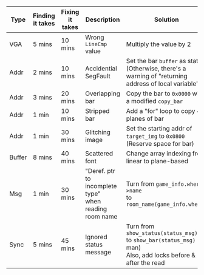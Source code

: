 | Type | Finding it takes | Fixing it takes | Description | Solution |
| ---- | ---------------- | --------------- | ----------- | -------- |
| VGA | 5 mins | 10 mins | Wrong `LineCmp` value | Multiply the value by 2 |
| Addr | 2 mins | 10 mins | Accidential SegFault | Set the bar `buffer` as static (Otherwise, there's a<br>warning of "returning address of local variable")
| Addr | 3 mins | 20 mins | Overlapping bar | Copy the bar to `0x0000` with a modified `copy_bar` |
| Addr | 1 min | 10 mins | Stripped bar | Add a "for" loop to copy 4 planes of bar |
| Addr | 1 min | 30 mins | Glitching image | Set the starting addr of `target_img` to `0x0800`<br>(Reserve space for bar) |
| Buffer | 8 mins | 40 mins | Scattered font | Change array indexing from linear to plane-based |
| Msg | 1 min | 30 mins | "Deref. ptr to incomplete type"<br>when reading room name | Turn from `game_info.where->name`<br>to `room_name(game_info.where)` |
| Sync | 5 mins | 45 mins| Ignored status message | Turn from `show_status(status_msg)`<br>to `show_bar(status_msg)` (oh man)<br>Also, add locks before & after the read |